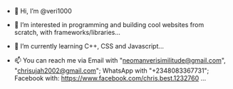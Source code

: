 - 👋 Hi, I’m @veri1000

- 👀 I’m interested in programming and building cool websites from scratch, with frameworks/libraries...

- 🌱 I’m currently learning C++, CSS and Javascript...

- 📫 You can reach me via Email with "neomanverisimilitude@gmail.com", "chrisujah2002@gmail.com"; WhatsApp with "+2348083367731"; Facebook with: https://www.facebook.com/chris.best.1232760 ...

